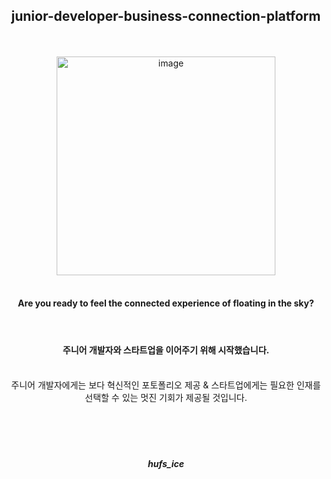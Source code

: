 

<div align=center> <h2> junior-developer-business-connection-platform </h2></div>



<br>
<br>

<div align = center><img width="350" alt="image" src="https://saintlouischessclub.org/sites/default/files/2022__Junior_color2.png">
 </div>
 <br>

 <div align = center> <h4> Are you ready to feel the connected experience of floating in the sky? </h4> </div>
 






<br>

<div align = center> <h4> 주니어 개발자와 스타트업을 이어주기 위해 시작했습니다. <h4></div>

<br>

<div align = center>  주니어 개발자에게는 보다 혁신적인 포토폴리오 제공 & 스타트업에게는 필요한 인재를 선택할 수 있는 멋진 기회가 제공될 것입니다. </div>
<br>
<br>




<br>
<br>

<div align = center> <h5> hufs_ice   </h5>  </div>



